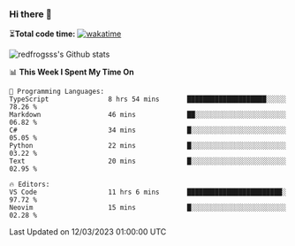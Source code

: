 ### Hi there 👋

⏳**Total code time:** [![wakatime](https://wakatime.com/badge/user/2cbd8003-b8b8-4565-92d7-ad9c23ff1846.svg)](https://wakatime.com/@2cbd8003-b8b8-4565-92d7-ad9c23ff1846)

<img src="https://github-readme-stats.vercel.app/api?username=redfrogsss&show_icons=true" alt="redfrogsss's Github stats"></img>

<!--START_SECTION:waka-->
📊 **This Week I Spent My Time On** 

```text
💬 Programming Languages: 
TypeScript               8 hrs 54 mins       ████████████████████░░░░░   78.26 % 
Markdown                 46 mins             ██░░░░░░░░░░░░░░░░░░░░░░░   06.82 % 
C#                       34 mins             █░░░░░░░░░░░░░░░░░░░░░░░░   05.05 % 
Python                   22 mins             █░░░░░░░░░░░░░░░░░░░░░░░░   03.22 % 
Text                     20 mins             █░░░░░░░░░░░░░░░░░░░░░░░░   02.95 % 

🔥 Editors: 
VS Code                  11 hrs 6 mins       ████████████████████████░   97.72 % 
Neovim                   15 mins             █░░░░░░░░░░░░░░░░░░░░░░░░   02.28 % 
```


 Last Updated on 12/03/2023 01:00:00 UTC
<!--END_SECTION:waka-->
